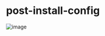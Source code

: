 # post-install-config
![image](https://github.com/Wilsielouidor/post-install-config/assets/142513380/6b140b18-bc1a-460a-868c-fae01fdd420d)
